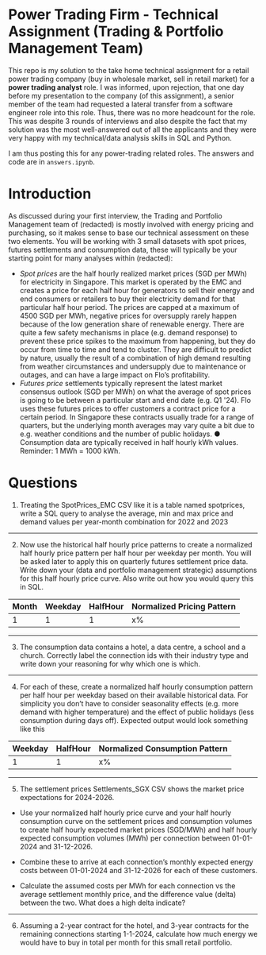 # Power Trading Firm - Technical Assignment (Trading & Portfolio Management Team)

This repo is my solution to the take home technical assignment for a retail power trading company (buy in wholesale market, sell in retail market) for a __power trading analyst__ role. I was informed, upon rejection, that one day before my presentation to the company (of this assignment), a senior member of the team had requested a lateral transfer from a software engineer role into this role. Thus, there was no more headcount for the role. This was despite 3 rounds of interviews and also despite the fact that my solution was the most well-answered out of all the applicants and they were very happy with my technical/data analysis skills in SQL and Python.

I am thus posting this for any power-trading related roles. The answers and code are in `answers.ipynb`.

# Introduction

As discussed during your first interview, the Trading and Portfolio Management team of (redacted) is mostly involved with energy pricing and purchasing, so it makes sense to base our technical assessment on these two elements. You will be working with 3 small datasets with spot prices, futures settlements and consumption data, these will typically be your starting point for many analyses within (redacted):


* _Spot prices_ are the half hourly realized market prices (SGD per MWh) for electricity in Singapore. This market is operated by the EMC and creates a price for each half hour for generators to sell their energy and end consumers or retailers to buy their electricity demand for that particular half hour period. The prices are capped at a maximum of 4500 SGD per MWh, negative prices for oversupply rarely happen because of the low generation share of renewable energy. There are quite a few safety mechanisms in place (e.g. demand response) to prevent these price spikes to the maximum from happening, but they do occur from time to time and tend to cluster. They are difficult to predict by nature, usually the result of a combination of high demand resulting from weather circumstances and undersupply due to maintenance or outages, and can have a large impact on Flo’s profitability.
* _Futures price_ settlements typically represent the latest market consensus outlook (SGD per MWh) on what the average of spot prices is going to be between a particular start and end date (e.g. Q1 '24). Flo uses these futures prices to offer customers a contract price for a certain period. In Singapore these contracts usually trade for a range of quarters, but the underlying month averages may vary quite a bit due to e.g. weather conditions and the number of public holidays.
● Consumption data are typically received in half hourly kWh values. Reminder: 1 MWh = 1000 kWh.

# Questions

1. Treating the SpotPrices_EMC CSV like it is a table named spotprices, write a SQL query to analyse the average, min and max price and demand values per year-month combination for 2022 and 2023

---

2. Now use the historical half hourly price patterns to create a normalized half hourly price pattern per half hour per weekday per month. You will be asked later to apply this on quarterly futures settlement price data. Write down your (data and portfolio management strategic) assumptions for this half hourly price curve. Also write out how you would query this in SQL.

| Month | Weekday | HalfHour | Normalized Pricing Pattern |
|-------|---------|----------|-----------------------------|
| 1     | 1       | 1        | x%                          |

---

3. The consumption data contains a hotel, a data centre, a school and a church. Correctly label the connection ids with their industry type and write down your reasoning for why which one is which.

---

4. For each of these, create a normalized half hourly consumption pattern per half hour per weekday based on their available historical data. For simplicity you don’t have to consider seasonality effects (e.g. more demand with higher temperature) and the effect of public holidays (less consumption during days off). Expected output would look something like this

| Weekday | HalfHour | Normalized Consumption Pattern |
|---------|----------|-----------------------------|
| 1       | 1        | x%                          |

---

5. The settlement prices Settlements_SGX CSV shows the market price expectations for 2024-2026.

* Use your normalized half hourly price curve and your half hourly consumption curve on the settlement prices and consumption volumes to create half hourly expected market prices (SGD/MWh) and half hourly expected consumption volumes (MWh) per connection
between 01-01-2024 and 31-12-2026. 

* Combine these to arrive at each connection’s monthly expected energy costs between 01-01-2024 and 31-12-2026 for each of these customers.
* Calculate the assumed costs per MWh for each connection vs the average settlement monthly price, and the difference value (delta) between the two. What does a high delta indicate?

---

6. Assuming a 2-year contract for the hotel, and 3-year contracts for the remaining connections starting 1-1-2024, calculate how much energy we would have to buy in total per month for this small retail portfolio.